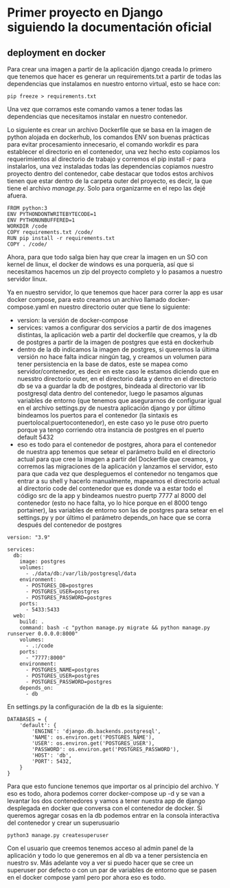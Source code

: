 # Primer proyecto en Django siguiendo la documentación oficial

## deployment en docker

Para crear una imagen a partir de la aplicación django creada lo primero que tenemos que hacer es generar un requirements.txt a partir de todas las dependencias que instalamos en nuestro entorno virtual, esto se hace con:
```
pip freeze > requirements.txt
```
Una vez que corramos este comando vamos a tener todas las dependencias que necesitamos instalar en nuestro contenedor.

Lo siguiente es crear un archivo Dockerfile que se basa en la imagen de python alojada en dockerhub, los comandos ENV son buenas prácticas para evitar procesamiento innecesario, el comando workdir es para establecer el directorio en el contenedor, una vez hecho esto copiamos los requerimientos al directorio de trabajo y corremos el pip install -r para instalarlos, una vez instaladas todas las dependencias copiamos nuestro proyecto dentro del contenedor, cabe destacar que todos estos archivos tienen que estar dentro de la carpeta outer del proyecto, es decir, la que tiene el archivo _manage.py_. Solo para organizarme en el repo las dejé afuera.

```
FROM python:3
ENV PYTHONDONTWRITEBYTECODE=1
ENV PYTHONUNBUFFERED=1
WORKDIR /code
COPY requirements.txt /code/
RUN pip install -r requirements.txt
COPY . /code/
```

Ahora, para que todo salga bien hay que crear la imagen en un SO con kernel de linux, el docker de windows es una porquería, así que si necesitamos hacemos un zip del proyecto completo y lo pasamos a nuestro servidor linux.

Ya en nuestro servidor, lo que tenemos que hacer para correr la app es usar docker compose, para esto creamos un archivo llamado docker-compose.yaml en nuestro directorio outer que tiene lo siguiente:
- version: la versión de docker-compose
- services: vamos a configurar dos servicios a partir de dos imagenes distintas, la aplicación web a partir del dockerfile que creamos, y la db de postgres a partir de la imagen de postgres que está en dockerhub
- dentro de la db indicamos la imagen de postgres, si queremos la última versión no hace falta indicar ningún tag, y creamos un volumen para tener persistencia en la base de datos, este se mapea como servidor/contenedor, es decir en este caso le estamos diciendo que en nuesstro directorio outer, en el directorio data y dentro en el directorio db se va a guardar la db de postgres, bindeada al directorio var lib postgresql data dentro del contenedor, luego le pasamos algunas variables de entorno (que tenemos que asegurarnos de configurar igual en el archivo settings.py de nuestra aplicación django y por último bindeamos los puertos para el contenedor (la sintaxis es puertolocal:puertocontenedor), en este caso yo le puse otro puerto porque ya tengo corriendo otra instancia de postgres en el puerto default 5432
- eso es todo para el contenedor de postgres, ahora para el contenedor de nuestra app tenemos que setear el parámetro build en el directorio actual para que cree la imagen a partir del Dockerfile que creamos, y corremos las migraciones de la aplicación y lanzamos el servidor, esto para que cada vez que despleguemos el contenedor no tengamos que entrar a su shell y hacerlo manualmente, mapeamos el directorio actual al directorio code del contenedor que es donde va a estar todo el código src de la app y bindeamos nuestro puertp 7777 al 8000 del contenedor (esto no hace falta, yo lo hice porque en el 8000 tengo portainer), las variables de entorno son las de postgres para setear en el settings.py y por último el parámetro depends_on hace que se corra después del contenedor de postgres
```
version: "3.9"
   
services:
  db:
    image: postgres
    volumes:
      - ./data/db:/var/lib/postgresql/data
    environment:
      - POSTGRES_DB=postgres
      - POSTGRES_USER=postgres
      - POSTGRES_PASSWORD=postgres
    ports:
      - 5433:5433
  web:
    build: .
    command: bash -c "python manage.py migrate && python manage.py runserver 0.0.0.0:8000"
    volumes:
      - .:/code
    ports:
      - "7777:8000"
    environment:
      - POSTGRES_NAME=postgres
      - POSTGRES_USER=postgres
      - POSTGRES_PASSWORD=postgres
    depends_on:
      - db

```

En settings.py la configuración de la db es la siguiente:
```
DATABASES = {
    'default': {
        'ENGINE': 'django.db.backends.postgresql',
        'NAME': os.environ.get('POSTGRES_NAME'),
        'USER': os.environ.get('POSTGRES_USER'),
        'PASSWORD': os.environ.get('POSTGRES_PASSWORD'),
        'HOST': 'db',
        'PORT': 5432,
    }
}
```
Para que esto funcione tenemos que importar os al principio del archivo. Y eso es todo, ahora podemos correr docker-compose up -d y se van a levantar los dos contenedores y vamos a tener nuestra app de django desplegada en docker que conversa con el contenedor de docker. Si queremos agregar cosas en la db podemos entrar en la consola interactiva del contenedor y crear un superusuario
```
python3 manage.py createsuperuser
```
Con el usuario que creemos tenemos acceso al admin panel de la aplicación y todo lo que generemos en al db va a tener persistencia en nuestro sv. Más adelante voy a ver si puedo hacer que se cree un superuser por defecto o con un par de variables de entorno que se pasen en el docker compose yaml pero por ahora eso es todo.
